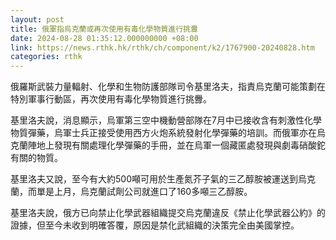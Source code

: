 ```yaml
---
layout: post
title: 俄軍指烏克蘭或再次使用有毒化學物質進行挑釁
date: 2024-08-28 01:35:12.000000000 +08:00
link: https://news.rthk.hk/rthk/ch/component/k2/1767900-20240828.htm
categories: rthk
---
```


俄羅斯武裝力量輻射、化學和生物防護部隊司令基里洛夫，指責烏克蘭可能策劃在特別軍事行動區，再次使用有毒化學物質進行挑釁。

基里洛夫說，消息顯示，烏軍第三空中機動營部隊在7月中已接收含有刺激性化學物質彈藥，烏軍士兵正接受使用西方火炮系統發射化學彈藥的培訓。而俄軍亦在烏克蘭陣地上發現有關處理化學彈藥的手冊，並在烏軍一個藏匿處發現與劇毒硝酸鉈有關的物質。

基里洛夫又說，至今有大約500噸可用於生產氮芥子氣的三乙醇胺被運送到烏克蘭，而單是上月，烏克蘭試劑公司就進口了160多噸三乙醇胺。

基里洛夫說，俄方已向禁止化學武器組織提交烏克蘭違反《禁止化學武器公約》的證據，但至今未收到明確答覆，原因是禁化武組織的決策完全由美國掌控。
